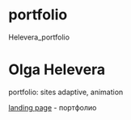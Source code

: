 # portfolio
Helevera_portfolio

# Olga Helevera

portfolio: sites
adaptive, animation

[landing page](https://olgatop.github.io/portfolio/  "Portfolio") - портфолио


